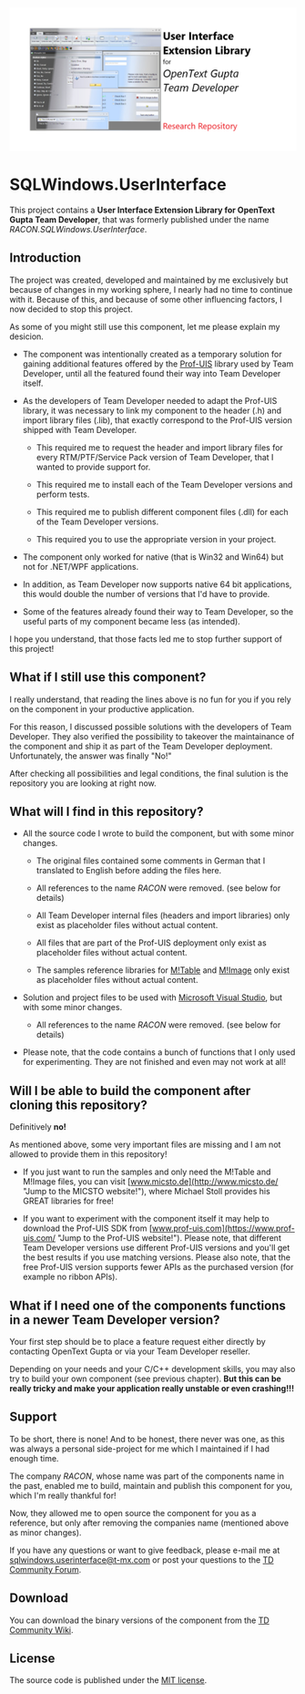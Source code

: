 ![User Interface Extension Library for OpenText Gupta Team Developer (Research Repository)](readme.png "SQLWindows.UserInterface Research Repository")

# SQLWindows.UserInterface

This project contains a **User Interface Extension Library for OpenText Gupta Team Developer**, that was formerly published under the name *RACON.SQLWindows.UserInterface*.

## Introduction

The project was created, developed and maintained by me exclusively but because of changes in my working sphere, I nearly had no time to continue with it.
Because of this, and because of some other influencing factors, I now decided to stop this project.

As some of you might still use this component, let me please explain my desicion.

* The component was intentionally created as a temporary solution for gaining additional features offered by the [Prof-UIS](https://www.prof-uis.com/ "Jump to the Prof-UIS website!") library used by Team Developer, until all the featured found their way into Team Developer itself.

* As the developers of Team Developer needed to adapt the Prof-UIS library, it was necessary to link my component to the header (.h) and import library files (.lib), that exactly correspond to the Prof-UIS version shipped with Team Developer.

  * This required me to request the header and import library files for every RTM/PTF/Service Pack version of Team Developer, that I wanted to provide support for.

  * This required me to install each of the Team Developer versions and perform tests.

  * This required me to publish different component files (.dll) for each of the Team Developer versions.

  * This required you to use the appropriate version in your project.

* The component only worked for native (that is Win32 and Win64) but not for .NET/WPF applications.

* In addition, as Team Developer now supports native 64 bit applications, this would double the number of versions that I'd have to provide.

* Some of the features already found their way to Team Developer, so the useful parts of my component became less (as intended).

I hope you understand, that those facts led me to stop further support of this project!

## What if I still use this component?

I really understand, that reading the lines above is no fun for you if you rely on the component in your productive application.

For this reason, I discussed possible solutions with the developers of Team Developer. They also verified the possibility to takeover the maintainance of the component and ship it as part of the Team Developer deployment. Unfortunately, the answer was finally "No!"

After checking all possibilities and legal conditions, the final sulution is the repository you are looking at right now.

## What will I find in this repository?

* All the source code I wrote to build the component, but with some minor changes.

  * The original files contained some comments in German that I translated to English before adding the files here.

  * All references to the name *RACON* were removed. (see below for details)

  * All Team Developer internal files (headers and import libraries) only exist as placeholder files without actual content.

  * All files that are part of the Prof-UIS deployment only exist as placeholder files without actual content.

  * The samples reference libraries for [M!Table](http://www.micsto.de/ "Jump to the publishers website!") and [M!Image](http://www.micsto.de/ "Jump to the publishers website!") only exist as placeholder files without actual content.

* Solution and project files to be used with [Microsoft Visual Studio](https://visualstudio.microsoft.com/ "Jump to the Visual Studio website!"), but with some minor changes.

  * All references to the name *RACON* were removed. (see below for details)

* Please note, that the code contains a bunch of functions that I only used for experimenting. They are not finished and even may not work at all!

## Will I be able to build the component after cloning this repository?

Definitively **no!**

As mentioned above, some very important files are missing and I am not allowed to provide them in this repository!

* If you just want to run the samples and only need the M!Table and M!Image files, you can visit [www.micsto.de](http://www.micsto.de/ "Jump to the MICSTO website!"), where Michael Stoll provides his GREAT libraries for free!

* If you want to experiment with the component itself it may help to download the Prof-UIS SDK from [www.prof-uis.com](https://www.prof-uis.com/ "Jump to the Prof-UIS website!").
Please note, that different Team Developer versions use different Prof-UIS versions and you'll get the best results if you use matching versions.
Please also note, that the free Prof-UIS version supports fewer APIs as the purchased version (for example no ribbon APIs).

## What if I need one of the components functions in a newer Team Developer version?

Your first step should be to place a feature request either directly by contacting OpenText Gupta or via your Team Developer reseller.

Depending on your needs and your C/C++ development skills, you may also try to build your own component (see previous chapter). **But this can be really tricky and make your application really unstable or even crashing!!!**

## Support

To be short, there is none!
And to be honest, there never was one, as this was always a personal side-project for me which I maintained if I had enough time.

The company *RACON*, whose name was part of the components name in the past, enabled me to build, maintain and publish this component for you, which I'm really thankful for!

Now, they allowed me to open source the component for you as a reference, but only after removing the companies name (mentioned above as minor changes).

If you have any questions or want to give feedback, please e-mail me at [sqlwindows.userinterface@t-mx.com](mailto:sqlwindows.userinterface@t-mx.com "Send me e-mail on the SQLWindows.UserInterface component!") or post your questions to the [TD Community Forum](https://forum.tdcommunity.net/ "Link to TD Community Forum.").

## Download

You can download the binary versions of the component from the [TD Community Wiki](https://wiki.tdcommunity.net/index.php/RACON_UserInterface "Link to TD Community Wiki!").

## License

The source code is published under the [MIT license](https://github.com/t-mxcom/SQLWindows.UserInterface/blob/master/SQLWindows.UserInterface/SQLWindows.UserInterface/Information%20Files/license.txt "MIT License file.").
